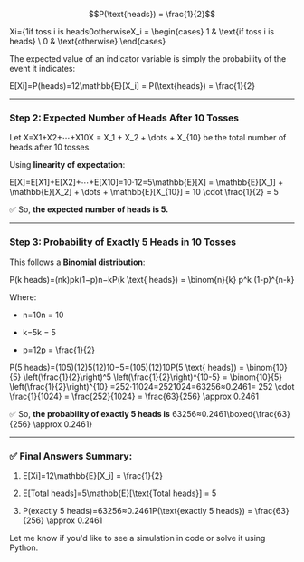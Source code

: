 

$$P(\text{heads}) = \frac{1}{2}$$

Xi={1if toss i is heads0otherwiseX_i = \begin{cases} 1 & \text{if toss i is heads} \\ 0 & \text{otherwise} \end{cases}

The expected value of an indicator variable is simply the probability of the event it indicates:

E[Xi]=P(heads)=12\mathbb{E}[X_i] = P(\text{heads}) = \frac{1}{2}

---

### **Step 2: Expected Number of Heads After 10 Tosses**

Let X=X1+X2+⋯+X10X = X_1 + X_2 + \dots + X_{10} be the total number of heads after 10 tosses.

Using **linearity of expectation**:

E[X]=E[X1]+E[X2]+⋯+E[X10]=10⋅12=5\mathbb{E}[X] = \mathbb{E}[X_1] + \mathbb{E}[X_2] + \dots + \mathbb{E}[X_{10}] = 10 \cdot \frac{1}{2} = 5

✅ So, **the expected number of heads is 5.**

---

### **Step 3: Probability of Exactly 5 Heads in 10 Tosses**

This follows a **Binomial distribution**:

P(k heads)=(nk)pk(1−p)n−kP(k \text{ heads}) = \binom{n}{k} p^k (1-p)^{n-k}

Where:

- n=10n = 10
    
- k=5k = 5
    
- p=12p = \frac{1}{2}
    

P(5 heads)=(105)(12)5(12)10−5=(105)(12)10P(5 \text{ heads}) = \binom{10}{5} \left(\frac{1}{2}\right)^5 \left(\frac{1}{2}\right)^{10-5} = \binom{10}{5} \left(\frac{1}{2}\right)^{10} =252⋅11024=2521024=63256≈0.2461= 252 \cdot \frac{1}{1024} = \frac{252}{1024} = \frac{63}{256} \approx 0.2461

✅ So, **the probability of exactly 5 heads is** 63256≈0.2461\boxed{\frac{63}{256} \approx 0.2461}

---

### ✅ Final Answers Summary:

1. E[Xi]=12\mathbb{E}[X_i] = \frac{1}{2}
    
2. E[Total heads]=5\mathbb{E}[\text{Total heads}] = 5
    
3. P(exactly 5 heads)=63256≈0.2461P(\text{exactly 5 heads}) = \frac{63}{256} \approx 0.2461
    

Let me know if you'd like to see a simulation in code or solve it using Python.